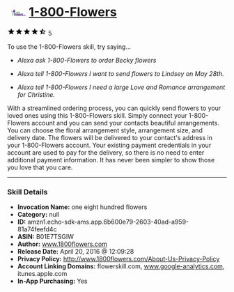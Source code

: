 # &nbsp;<img src="skill_icon" alt="1-800-Flowers icon" width="36"> [1-800-Flowers](http://alexa.amazon.com/#skills/amzn1.echo-sdk-ams.app.6b600e79-2603-40ad-a959-81a74feefd4c)
![4.8 stars](../../images/ic_star_black_18dp_1x.png)![4.8 stars](../../images/ic_star_black_18dp_1x.png)![4.8 stars](../../images/ic_star_black_18dp_1x.png)![4.8 stars](../../images/ic_star_black_18dp_1x.png)![4.8 stars](../../images/ic_star_half_black_18dp_1x.png) 5

To use the 1-800-Flowers skill, try saying...

* *Alexa ask 1-800-Flowers to order Becky flowers*

* *Alexa tell 1-800-Flowers I want to send flowers to Lindsey on May 28th.*

* *Alexa tell 1-800-Flowers I need a large Love and Romance arrangement for Christine.*

With a streamlined ordering process, you can quickly send flowers to your loved ones using this 1-800-Flowers skill. Simply connect your 1-800-Flowers account and you can send your contacts beautiful arrangements. You can choose the floral arrangement style, arrangement size, and delivery date. The flowers will be delivered to your contact's address in your 1-800-Flowers account. Your existing payment credentials in your account are used to pay for the delivery, so there is no need to enter additional payment information. It has never been simpler to show those you love that you care.

***

### Skill Details

* **Invocation Name:** one eight hundred flowers
* **Category:** null
* **ID:** amzn1.echo-sdk-ams.app.6b600e79-2603-40ad-a959-81a74feefd4c
* **ASIN:** B01E7TSGIW
* **Author:** www.1800flowers.com
* **Release Date:** April 20, 2016 @ 12:09:28
* **Privacy Policy:** http://www.1800flowers.com/About-Us-Privacy-Policy
* **Account Linking Domains:** flowerskill.com, www.google-analytics.com, itunes.apple.com
* **In-App Purchasing:** Yes
